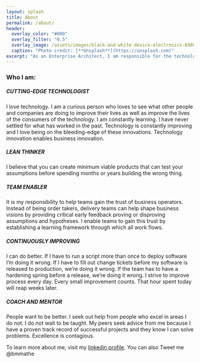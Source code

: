 ```yaml
---
layout: splash
title: About
permalink: /about/
header:
  overlay_color: "#000"
  overlay_filter: "0.5"
  overlay_image: /assets/images/black-and-white-device-electronics-698808.jpg    
  caption: "Photo credit: [**Unsplash**](https://unsplash.com)"
excerpt: "As an Enterprise Architect, I am responsible for the technology that will deliver value to our customers.  I am a proven technology leader that has a passion for innovation. My philosophy for building software is start small and evolve rapidly by continuously delivering small batch changes and proving our assumptions."
---
```


### Who I am: 

##### CUTTING-EDGE TECHNOLOGIST

I love technology.  I am a curious person who loves to see what other people and companies are doing to improve their lives as well as improve the lives of the consumers of the technology.  I am constantly learning.  I have never settled for what has worked in the past.  Technology is constantly improving and I love being on the bleeding-edge of these innovations.  Technology innovation enables business innovation.

##### LEAN THINKER 

I believe that you can create minimum viable products that can test your assumptions before spending months or years building the wrong thing.

##### TEAM ENABLER 

It is my responsibility to help teams gain the trust of business operators.  Instead of being order takers, delivery teams can help shape business visions by providing critical early feedback proving or disproving assumptions and hypotheses.  I enable teams to gain this trust by establishing a learning framework through which all work flows.

##### CONTINUOUSLY IMPROVING

I can do better.  If I have to run a script more than once to deploy software I’m doing it wrong.  If I have to fill out change tickets before my software is released to production, we’re doing it wrong.  If the team has to have a hardening spring before a release, we’re doing it wrong.  I strive to improve process every day.  Every small improvement counts.  That hour spent today will reap weeks later.  

##### COACH AND MENTOR  

People want to be better.  I seek out help from people who excel in areas I do not.  I do not wait to be taught.  My peers seek advice from me because I have a proven track record of successful projects and they know I can solve problems. Excellence is contagious.

To learn more about me, visit my [linkedin profile](https://www.linkedin.com/in/brettmathe).
You can also Tweet me @bmmathe
